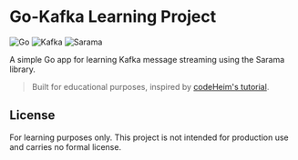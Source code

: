 # Go-Kafka Learning Project
![Go](https://img.shields.io/badge/Go-00ADD8?logo=go&logoColor=white&style=for-the-badge)
![Kafka](https://img.shields.io/badge/Kafka-231F20?logo=apachekafka&logoColor=white&style=for-the-badge)
![Sarama](https://img.shields.io/badge/Sarama-Client%20for%20Kafka-blueviolet?style=for-the-badge)

A simple Go app for learning Kafka message streaming using the Sarama library.

> Built for educational purposes, inspired by [codeHeim's tutorial](https://www.youtube.com/watch?v=4EdrCc29vXY&ab_channel=codeHeim).


## License

For learning purposes only. This project is not intended for production use and carries no formal license.
